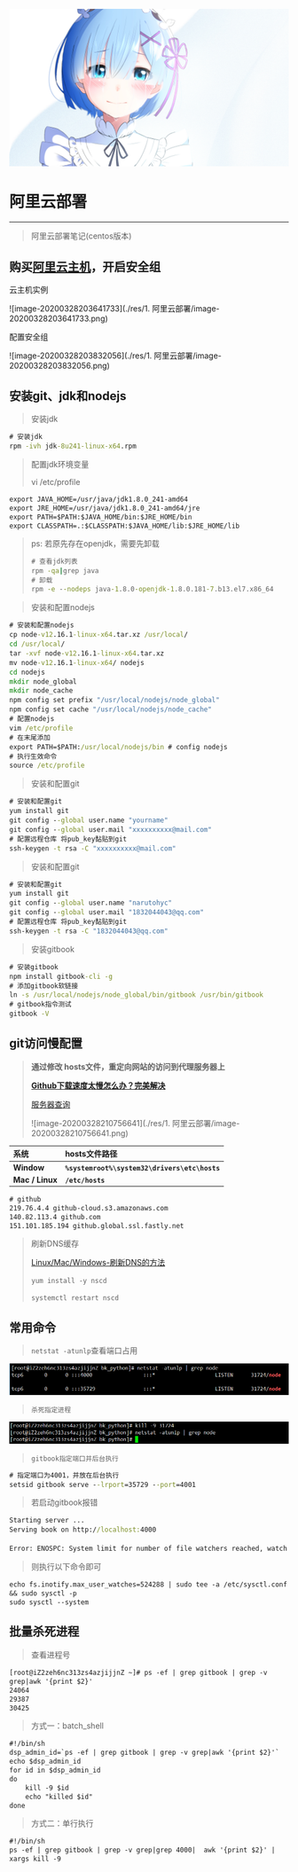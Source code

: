 ![img](res/other/异世界蕾姆_0.jpg)



# 阿里云部署

---

>阿里云部署笔记(centos版本)

## 购买[阿里云主机](https://www.aliyun.com/)，开启安全组

云主机实例

![image-20200328203641733](./res/1. 阿里云部署/image-20200328203641733.png)

配置安全组

![image-20200328203832056](./res/1. 阿里云部署/image-20200328203832056.png)

## 安装git、jdk和nodejs

> 安装jdk

```cmd
# 安装jdk
rpm -ivh jdk-8u241-linux-x64.rpm
```

> 配置jdk环境变量
>
> vi /etc/profile

```
export JAVA_HOME=/usr/java/jdk1.8.0_241-amd64
export JRE_HOME=/usr/java/jdk1.8.0_241-amd64/jre
export PATH=$PATH:$JAVA_HOME/bin:$JRE_HOME/bin
export CLASSPATH=.:$CLASSPATH:$JAVA_HOME/lib:$JRE_HOME/lib
```

> ps: 若原先存在openjdk，需要先卸载
>
> ```cmd
> # 查看jdk列表
> rpm -qa|grep java
> # 卸载
> rpm -e --nodeps java-1.8.0-openjdk-1.8.0.181-7.b13.el7.x86_64
> ```

> 安装和配置nodejs

```cmd
# 安装和配置nodejs
cp node-v12.16.1-linux-x64.tar.xz /usr/local/
cd /usr/local/
tar -xvf node-v12.16.1-linux-x64.tar.xz
mv node-v12.16.1-linux-x64/ nodejs
cd nodejs
mkdir node_global
mkdir node_cache
npm config set prefix "/usr/local/nodejs/node_global"
npm config set cache "/usr/local/nodejs/node_cache"
# 配置nodejs
vim /etc/profile
# 在末尾添加
export PATH=$PATH:/usr/local/nodejs/bin # config nodejs
# 执行生效命令
source /etc/profile
```

> 安装和配置git


```cmd
# 安装和配置git
yum install git
git config --global user.name "yourname"
git config --global user.mail "xxxxxxxxxx@mail.com"
# 配置远程仓库 将pub_key黏贴到git
ssh-keygen -t rsa -C "xxxxxxxxxx@mail.com"
```

> 安装和配置git


```cmd
# 安装和配置git
yum install git
git config --global user.name "narutohyc"
git config --global user.mail "1832044043@qq.com"
# 配置远程仓库 将pub_key黏贴到git
ssh-keygen -t rsa -C "1832044043@qq.com"
```

> 安装gitbook

```cmd
# 安装gitbook
npm install gitbook-cli -g
# 添加gitbook软链接
ln -s /usr/local/nodejs/node_global/bin/gitbook /usr/bin/gitbook
# gitbook指令测试
gitbook -V
```

## git访问慢配置

> **通过修改 hosts文件，重定向网站的访问到代理服务器上**
>
> [**Github下载速度太慢怎么办？完美解决**](https://yq.aliyun.com/articles/713169)
>
> [服务器查询](https://www.ipaddress.com/?spm=a2c4e.10696291.0.0.1d6f19a4MrZtLO)
>
> ![image-20200328210756641](./res/1. 阿里云部署/image-20200328210756641.png)

| **系统**        | **hosts文件路径**                             |
| :-------------- | :-------------------------------------------- |
| **Window**      | **`%systemroot%\system32\drivers\etc\hosts`** |
| **Mac / Linux** | **`/etc/hosts`**                              |

```properties
# github
219.76.4.4 github-cloud.s3.amazonaws.com
140.82.113.4 github.com
151.101.185.194 github.global.ssl.fastly.net
```

> 刷新DNS缓存
>
> [Linux/Mac/Windows-刷新DNS的方法](https://baijiahao.baidu.com/s?id=1616353495084098905&wfr=spider&for=pc)
>
> `yum install -y nscd`
>
> `systemctl restart nscd`

## 常用命令

> `netstat -atunlp`查看端口占用

![image-20200328210123194](../res/README/image-20200328210123194.png)

> `杀死指定进程`

![image-20200328210327497](../res/README/image-20200328210327497.png)

> `gitbook指定端口并后台执行`

```cmd
# 指定端口为4001，并放在后台执行
setsid gitbook serve --lrport=35729 --port=4001
```

> 若启动gitbook报错

```cmd
Starting server ...
Serving book on http://localhost:4000

Error: ENOSPC: System limit for number of file watchers reached, watch '/home/hyc/github/bk_python/node_modules/entities/mathjax/jax/output/HTML-CSS/fonts/Neo-Euler/Symbols'
```

> 则执行以下命令即可

```shell
echo fs.inotify.max_user_watches=524288 | sudo tee -a /etc/sysctl.conf && sudo sysctl -p
sudo sysctl --system
```

## 批量杀死进程

> 查看进程号

```shell
[root@iZ2zeh6nc313zs4azjijjnZ ~]# ps -ef | grep gitbook | grep -v grep|awk '{print $2}'
24064
29387
30425
```

> 方式一：batch_shell

```shell
#!/bin/sh
dsp_admin_id=`ps -ef | grep gitbook | grep -v grep|awk '{print $2}'`
echo $dsp_admin_id
for id in $dsp_admin_id
do
    kill -9 $id  
    echo "killed $id" 
done
```

> 方式二：单行执行

```shell
#!/bin/sh
ps -ef | grep gitbook | grep -v grep|grep 4000|  awk '{print $2}' | xargs kill -9
```


